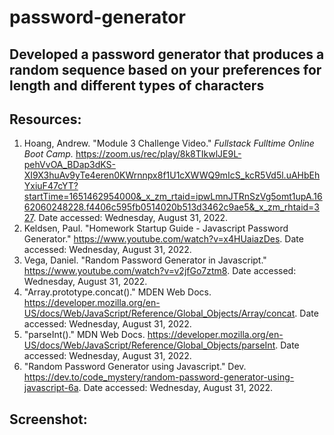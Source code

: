 # password-generator

## Developed a password generator that produces a random sequence based on your preferences for length and different types of characters



## Resources:
1. Hoang, Andrew. "Module 3 Challenge Video." <i>Fullstack Fulltime Online Boot Camp.</i> <https://zoom.us/rec/play/8k8TIkwlJE9L-pehVvOA_BDap3dKS-XI9X3huAv9yTe4eren0KWrnnpx8f1U1cXWWQ9mIcS_kcR5Vd5l.uAHbEhYxiuF47cYT?startTime=1651462954000&_x_zm_rtaid=ipwLmnJTRnSzVg5omt1upA.1662060248228.f4406c595fb0514020b513d3462c9ae5&_x_zm_rhtaid=327>. Date accessed: Wednesday, August 31, 2022.
2. Keldsen, Paul. "Homework Startup Guide - Javascript Password Generator." <https://www.youtube.com/watch?v=x4HUaiazDes>. Date accessed: Wednesday, August 31, 2022.
3. Vega, Daniel. "Random Password Generator in Javascript." <https://www.youtube.com/watch?v=v2jfGo7ztm8>. Date accessed: Wednesday, August 31, 2022.
4. "Array.prototype.concat()." MDEN Web Docs. <https://developer.mozilla.org/en-US/docs/Web/JavaScript/Reference/Global_Objects/Array/concat>. Date accessed: Wednesday, August 31, 2022.
5. "parseInt()." MDN Web Docs. <https://developer.mozilla.org/en-US/docs/Web/JavaScript/Reference/Global_Objects/parseInt>. Date accessed: Wednesday, August 31, 2022.
6. "Random Password Generator using Javascript." Dev. <https://dev.to/code_mystery/random-password-generator-using-javascript-6a>. Date accessed: Wednesday, August 31, 2022.

## Screenshot: